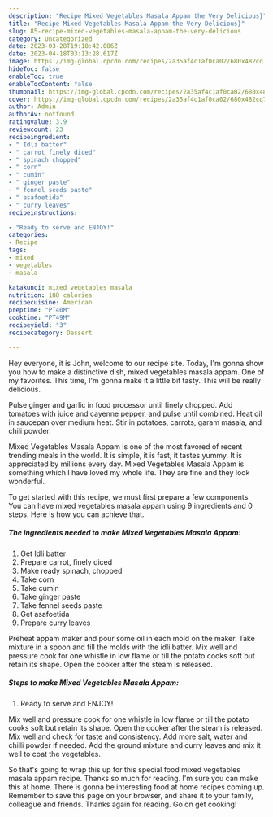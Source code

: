 ```yaml
---
description: "Recipe Mixed Vegetables Masala Appam the Very Delicious}"
title: "Recipe Mixed Vegetables Masala Appam the Very Delicious}"
slug: 85-recipe-mixed-vegetables-masala-appam-the-very-delicious
category: Uncategorized
date: 2023-03-28T19:18:42.086Z
date: 2023-04-18T03:13:28.617Z
image: https://img-global.cpcdn.com/recipes/2a35af4c1af0ca02/680x482cq70/mixed-vegetables-masala-appam-recipe-main-photo.jpg
hideToc: false
enableToc: true
enableTocContent: false
thumbnail: https://img-global.cpcdn.com/recipes/2a35af4c1af0ca02/680x482cq70/mixed-vegetables-masala-appam-recipe-main-photo.jpg
cover: https://img-global.cpcdn.com/recipes/2a35af4c1af0ca02/680x482cq70/mixed-vegetables-masala-appam-recipe-main-photo.jpg
author: Admin
authorAv: notfound
ratingvalue: 3.9
reviewcount: 23
recipeingredient:
- " Idli batter"
- " carrot finely diced"
- " spinach chopped"
- " corn"
- " cumin"
- " ginger paste"
- " fennel seeds paste"
- " asafoetida"
- " curry leaves"
recipeinstructions:

- "Ready to serve and ENJOY!"
categories:
- Recipe
tags:
- mixed
- vegetables
- masala

katakunci: mixed vegetables masala 
nutrition: 188 calories
recipecuisine: American
preptime: "PT40M"
cooktime: "PT49M"
recipeyield: "3"
recipecategory: Dessert

---
```



Hey everyone, it is John, welcome to our recipe site. Today, I'm gonna show you how to make a distinctive dish, mixed vegetables masala appam. One of my favorites. This time, I'm gonna make it a little bit tasty. This will be really delicious.

Pulse ginger and garlic in food processor until finely chopped. Add tomatoes with juice and cayenne pepper, and pulse until combined. Heat oil in saucepan over medium heat. Stir in potatoes, carrots, garam masala, and chili powder.

Mixed Vegetables Masala Appam is one of the most favored of recent trending meals in the world. It is simple, it is fast, it tastes yummy. It is appreciated by millions every day. Mixed Vegetables Masala Appam is something which I have loved my whole life. They are fine and they look wonderful.


To get started with this recipe, we must first prepare a few components. You can have mixed vegetables masala appam using 9 ingredients and 0 steps. Here is how you can achieve that.

<!--inarticleads1-->

##### The ingredients needed to make Mixed Vegetables Masala Appam:

1. Get  Idli batter
1. Prepare  carrot, finely diced
1. Make ready  spinach, chopped
1. Take  corn
1. Take  cumin
1. Take  ginger paste
1. Take  fennel seeds paste
1. Get  asafoetida
1. Prepare  curry leaves


Preheat appam maker and pour some oil in each mold on the maker. Take mixture in a spoon and fill the molds with the idli batter. Mix well and pressure cook for one whistle in low flame or till the potato cooks soft but retain its shape. Open the cooker after the steam is released. 

<!--inarticleads2-->

##### Steps to make Mixed Vegetables Masala Appam:


1. Ready to serve and ENJOY!

Mix well and pressure cook for one whistle in low flame or till the potato cooks soft but retain its shape. Open the cooker after the steam is released. Mix well and check for taste and consistency. Add more salt, water and chilli powder if needed. Add the ground mixture and curry leaves and mix it well to coat the vegetables. 

So that's going to wrap this up for this special food mixed vegetables masala appam recipe. Thanks so much for reading. I'm sure you can make this at home. There is gonna be interesting food at home recipes coming up. Remember to save this page on your browser, and share it to your family, colleague and friends. Thanks again for reading. Go on get cooking!
